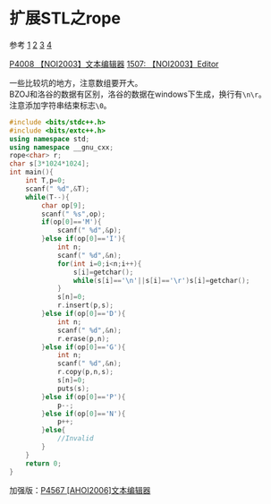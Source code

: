 # 扩展STL之rope
参考
[1](https://www.cnblogs.com/scx2015noip-as-php/p/rope.html)  [2](https://wenku.baidu.com/view/8a71420e76c66137ee061986.html)  [3](http://www.martinbroadhurst.com/stl/Rope.html)  [4](https://www.cnblogs.com/shenben/p/10327981.html)


[P4008 【NOI2003】文本编辑器](https://www.luogu.org/problem/P4008)
[1507: 【NOI2003】Editor](https://www.lydsy.com/JudgeOnline/problem.php?id=1507)

一些比较坑的地方，注意数组要开大。  
BZOJ和洛谷的数据有区别，洛谷的数据在windows下生成，换行有`\n\r`。  
注意添加字符串结束标志`\0`。  


```cpp
#include <bits/stdc++.h>
#include <bits/extc++.h>
using namespace std;
using namespace __gnu_cxx;
rope<char> r;
char s[3*1024*1024];
int main(){
    int T,p=0;
    scanf(" %d",&T);
    while(T--){
        char op[9];
        scanf(" %s",op);
        if(op[0]=='M'){
            scanf(" %d",&p);
        }else if(op[0]=='I'){
            int n;
            scanf(" %d",&n);
            for(int i=0;i<n;i++){
                s[i]=getchar();
                while(s[i]=='\n'||s[i]=='\r')s[i]=getchar();
            }
            s[n]=0;
            r.insert(p,s);
        }else if(op[0]=='D'){
            int n;
            scanf(" %d",&n);
            r.erase(p,n);
        }else if(op[0]=='G'){
            int n;
            scanf(" %d",&n);
            r.copy(p,n,s);
            s[n]=0;
            puts(s);
        }else if(op[0]=='P'){
            p--;
        }else if(op[0]=='N'){
            p++;
        }else{
            //Invalid
        }
    }
    return 0;
}
```
加强版：[P4567 [AHOI2006]文本编辑器](https://www.luogu.org/problem/P4567)